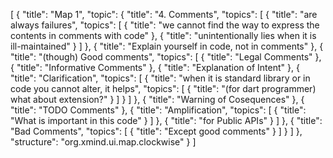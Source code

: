 [
  {
    "title": "Map 1",
    "topic": {
      "title": "4. Comments",
      "topics": [
        {
          "title": "are always failures",
          "topics": [
            {
              "title": "we cannot find the way to express the contents in comments with code"
            },
            {
              "title": "unintentionally lies when it is ill-maintained"
            }
          ]
        },
        {
          "title": "Explain yourself in code, not in comments"
        },
        {
          "title": "(though) Good comments",
          "topics": [
            {
              "title": "Legal Comments"
            },
            {
              "title": "Informative Comments"
            },
            {
              "title": "Explanation of Intent"
            },
            {
              "title": "Clarification",
              "topics": [
                {
                  "title": "when it is standard library or in code you cannot alter, it helps",
                  "topics": [
                    {
                      "title": "(for dart programmer) what about extension?"
                    }
                  ]
                }
              ]
            },
            {
              "title": "Warning of Cosequences"
            },
            {
              "title": "TODO Comments"
            },
            {
              "title": "Amplification",
              "topics": [
                {
                  "title": "What is important in this code"
                }
              ]
            },
            {
              "title": "for Public APIs"
            }
          ]
        },
        {
          "title": "Bad Comments",
          "topics": [
            {
              "title": "Except good comments"
            }
          ]
        }
      ]
    },
    "structure": "org.xmind.ui.map.clockwise"
  }
]
